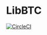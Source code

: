 LibBTC
===============

[![CircleCI](https://circleci.com/gh/renproject/libbtc-go/tree/master.svg?style=svg)](https://circleci.com/gh/renproject/libbtc-go/tree/master)